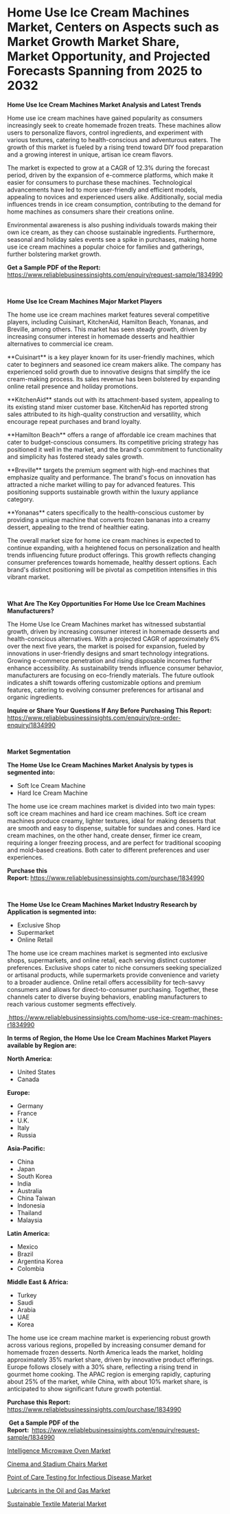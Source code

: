 <p><h1>Home Use Ice Cream Machines Market, Centers on Aspects such as Market Growth Market Share, Market Opportunity, and Projected Forecasts Spanning from 2025 to 2032</h1></p><p><strong>Home Use Ice Cream Machines Market Analysis and Latest Trends</strong></p>
<p><p>Home use ice cream machines have gained popularity as consumers increasingly seek to create homemade frozen treats. These machines allow users to personalize flavors, control ingredients, and experiment with various textures, catering to health-conscious and adventurous eaters. The growth of this market is fueled by a rising trend toward DIY food preparation and a growing interest in unique, artisan ice cream flavors.</p><p>The market is expected to grow at a CAGR of 12.3% during the forecast period, driven by the expansion of e-commerce platforms, which make it easier for consumers to purchase these machines. Technological advancements have led to more user-friendly and efficient models, appealing to novices and experienced users alike. Additionally, social media influences trends in ice cream consumption, contributing to the demand for home machines as consumers share their creations online. </p><p>Environmental awareness is also pushing individuals towards making their own ice cream, as they can choose sustainable ingredients. Furthermore, seasonal and holiday sales events see a spike in purchases, making home use ice cream machines a popular choice for families and gatherings, further bolstering market growth.</p></p>
<p><strong>Get a Sample PDF of the Report:&nbsp;</strong> <a href="https://www.reliablebusinessinsights.com/enquiry/request-sample/1834990?utm_campaign=1113&utm_medium=2&utm_source=Github&utm_content=ia&utm_term=26032025&utm_id=home-use-ice-cream-machines">https://www.reliablebusinessinsights.com/enquiry/request-sample/1834990</a></p>
<p>&nbsp;</p>
<p><strong>Home Use Ice Cream Machines Major Market Players</strong></p>
<p><p>The home use ice cream machines market features several competitive players, including Cuisinart, KitchenAid, Hamilton Beach, Yonanas, and Breville, among others. This market has seen steady growth, driven by increasing consumer interest in homemade desserts and healthier alternatives to commercial ice cream.</p><p>**Cuisinart** is a key player known for its user-friendly machines, which cater to beginners and seasoned ice cream makers alike. The company has experienced solid growth due to innovative designs that simplify the ice cream-making process. Its sales revenue has been bolstered by expanding online retail presence and holiday promotions.</p><p>**KitchenAid** stands out with its attachment-based system, appealing to its existing stand mixer customer base. KitchenAid has reported strong sales attributed to its high-quality construction and versatility, which encourage repeat purchases and brand loyalty.</p><p>**Hamilton Beach** offers a range of affordable ice cream machines that cater to budget-conscious consumers. Its competitive pricing strategy has positioned it well in the market, and the brand's commitment to functionality and simplicity has fostered steady sales growth.</p><p>**Breville** targets the premium segment with high-end machines that emphasize quality and performance. The brand's focus on innovation has attracted a niche market willing to pay for advanced features. This positioning supports sustainable growth within the luxury appliance category.</p><p>**Yonanas** caters specifically to the health-conscious customer by providing a unique machine that converts frozen bananas into a creamy dessert, appealing to the trend of healthier eating.</p><p>The overall market size for home ice cream machines is expected to continue expanding, with a heightened focus on personalization and health trends influencing future product offerings. This growth reflects changing consumer preferences towards homemade, healthy dessert options. Each brand's distinct positioning will be pivotal as competition intensifies in this vibrant market.</p></p>
<p>&nbsp;</p>
<p><strong>What Are The Key Opportunities For Home Use Ice Cream Machines Manufacturers?</strong></p>
<p><p>The Home Use Ice Cream Machines market has witnessed substantial growth, driven by increasing consumer interest in homemade desserts and health-conscious alternatives. With a projected CAGR of approximately 6% over the next five years, the market is poised for expansion, fueled by innovations in user-friendly designs and smart technology integrations. Growing e-commerce penetration and rising disposable incomes further enhance accessibility. As sustainability trends influence consumer behavior, manufacturers are focusing on eco-friendly materials. The future outlook indicates a shift towards offering customizable options and premium features, catering to evolving consumer preferences for artisanal and organic ingredients.</p></p>
<p><strong>Inquire or Share Your Questions If Any Before Purchasing This Report:</strong> <a href="https://www.reliablebusinessinsights.com/enquiry/pre-order-enquiry/1834990?utm_campaign=1113&utm_medium=2&utm_source=Github&utm_content=ia&utm_term=26032025&utm_id=home-use-ice-cream-machines">https://www.reliablebusinessinsights.com/enquiry/pre-order-enquiry/1834990</a></p>
<p>&nbsp;</p>
<p><strong>Market Segmentation</strong></p>
<p><strong>The Home Use Ice Cream Machines Market Analysis by types is segmented into:</strong></p>
<p><ul><li>Soft Ice Cream Machine</li><li>Hard Ice Cream Machine</li></ul></p>
<p><p>The home use ice cream machines market is divided into two main types: soft ice cream machines and hard ice cream machines. Soft ice cream machines produce creamy, lighter textures, ideal for making desserts that are smooth and easy to dispense, suitable for sundaes and cones. Hard ice cream machines, on the other hand, create denser, firmer ice cream, requiring a longer freezing process, and are perfect for traditional scooping and mold-based creations. Both cater to different preferences and user experiences.</p></p>
<p><strong>Purchase this Report:&nbsp;</strong><a href="https://www.reliablebusinessinsights.com/purchase/1834990?utm_campaign=1113&utm_medium=2&utm_source=Github&utm_content=ia&utm_term=26032025&utm_id=home-use-ice-cream-machines">https://www.reliablebusinessinsights.com/purchase/1834990</a></p>
<p>&nbsp;</p>
<p><strong>The Home Use Ice Cream Machines Market Industry Research by Application is segmented into:</strong></p>
<p><ul><li>Exclusive Shop</li><li>Supermarket</li><li>Online Retail</li></ul></p>
<p><p>The home use ice cream machines market is segmented into exclusive shops, supermarkets, and online retail, each serving distinct customer preferences. Exclusive shops cater to niche consumers seeking specialized or artisanal products, while supermarkets provide convenience and variety to a broader audience. Online retail offers accessibility for tech-savvy consumers and allows for direct-to-consumer purchasing. Together, these channels cater to diverse buying behaviors, enabling manufacturers to reach various customer segments effectively.</p></p>
<p><a href="https://www.reliablebusinessinsights.com/home-use-ice-cream-machines-r1834990?utm_campaign=1113&utm_medium=2&utm_source=Github&utm_content=ia&utm_term=26032025&utm_id=home-use-ice-cream-machines">&nbsp;https://www.reliablebusinessinsights.com/home-use-ice-cream-machines-r1834990</a></p>
<p><strong>In terms of Region, the Home Use Ice Cream Machines Market Players available by Region are:</strong></p>
<p>
    <p> <strong> North America: </strong>
        <ul>
            <li>United States</li>
            <li>Canada</li>
        </ul>
        </p> 
    <p> <strong> Europe: </strong>
        <ul>
            <li>Germany</li>
            <li>France</li>
            <li>U.K.</li>
            <li>Italy</li>
            <li>Russia</li>
        </ul>
        </p> 
    <p> <strong> Asia-Pacific: </strong>
        <ul>
            <li>China</li>
            <li>Japan</li>
            <li>South Korea</li>
            <li>India</li>
            <li>Australia</li>
            <li>China Taiwan</li>
            <li>Indonesia</li>
            <li>Thailand</li>
            <li>Malaysia</li>
        </ul>
        </p> 
    <p> <strong> Latin America: </strong>
        <ul>
            <li>Mexico</li>
            <li>Brazil</li>
            <li>Argentina Korea</li>
            <li>Colombia</li>
        </ul>
        </p> 
    <p> <strong> Middle East & Africa: </strong>
        <ul>
            <li>Turkey</li>
            <li>Saudi</li>
            <li>Arabia</li>
            <li>UAE</li>
            <li>Korea</li>
        </ul>
    </p>
    </p>
<p><p>The home use ice cream machine market is experiencing robust growth across various regions, propelled by increasing consumer demand for homemade frozen desserts. North America leads the market, holding approximately 35% market share, driven by innovative product offerings. Europe follows closely with a 30% share, reflecting a rising trend in gourmet home cooking. The APAC region is emerging rapidly, capturing about 25% of the market, while China, with about 10% market share, is anticipated to show significant future growth potential.</p></p>
<p><strong>Purchase this Report: </strong><a href="https://www.reliablebusinessinsights.com/purchase/1834990?utm_campaign=1113&utm_medium=2&utm_source=Github&utm_content=ia&utm_term=26032025&utm_id=home-use-ice-cream-machines">https://www.reliablebusinessinsights.com/purchase/1834990</a></p>
<p>&nbsp;<strong>Get a Sample PDF of the Report:&nbsp;&nbsp;</strong><a href="https://www.reliablebusinessinsights.com/enquiry/request-sample/1834990?utm_campaign=1113&utm_medium=2&utm_source=Github&utm_content=ia&utm_term=26032025&utm_id=home-use-ice-cream-machines">https://www.reliablebusinessinsights.com/enquiry/request-sample/1834990</a></p>
<p><strong></strong></p>
<p><p><a href="https://github.com/gorbaicodaro/Market-Research-Report-List-1/blob/main/intelligence-microwave-oven-market.md?utm_campaign=1113&utm_medium=2&utm_source=Github&utm_content=ia&utm_term=26032025&utm_id=home-use-ice-cream-machines">Intelligence Microwave Oven Market</a></p><p><a href="https://github.com/edderkoliso1/Market-Research-Report-List-1/blob/main/cinema-and-stadium-chairs-market.md?utm_campaign=1113&utm_medium=2&utm_source=Github&utm_content=ia&utm_term=26032025&utm_id=home-use-ice-cream-machines">Cinema and Stadium Chairs Market</a></p><p><a href="https://github.com/seemagarbeha/Market-Research-Report-List-1/blob/main/point-of-care-testing-for-infectious-disease-market.md?utm_campaign=1113&utm_medium=2&utm_source=Github&utm_content=ia&utm_term=26032025&utm_id=home-use-ice-cream-machines">Point of Care Testing for Infectious Disease Market</a></p><p><a href="https://github.com/sarialahipff/Market-Research-Report-List-1/blob/main/lubricants-in-the-oil-and-gas-market.md?utm_campaign=1113&utm_medium=2&utm_source=Github&utm_content=ia&utm_term=26032025&utm_id=home-use-ice-cream-machines">Lubricants in the Oil and Gas Market</a></p><p><a href="https://github.com/tamerlgwilt/Market-Research-Report-List-1/blob/main/sustainable-textile-material-market.md?utm_campaign=1113&utm_medium=2&utm_source=Github&utm_content=ia&utm_term=26032025&utm_id=home-use-ice-cream-machines">Sustainable Textile Material Market</a></p></p>